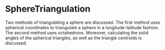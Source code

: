 # SphereTriangulation
Two methods of triangulating a sphere are discussed. The first method uses spherical coordinates to triangulate a sphere in a longitude-latitude fashion. The second method uses octahedrons.
Moreover, calculating the solid angles of the spherical triangles, as well as the triangle centroids is discussed.
